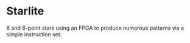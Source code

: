# Starlite
6 and 8-point stars using an FPGA to produce numerous patterns via a simple instruction set.
